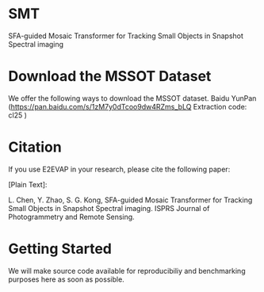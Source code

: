# SMT
SFA-guided Mosaic Transformer for Tracking Small Objects in Snapshot Spectral imaging

# Download the MSSOT Dataset
We offer the following ways to download the MSSOT dataset.
Baidu YunPan (https://pan.baidu.com/s/1zM7y0dTcoo9dw4RZms_bLQ Extraction code: cl25 )


# Citation
If you use E2EVAP in your research, please cite the following paper:

[Plain Text]: 

L. Chen, Y. Zhao, S. G. Kong, SFA-guided Mosaic Transformer for Tracking Small Objects in Snapshot Spectral imaging. ISPRS Journal of Photogrammetry and Remote Sensing.

# Getting Started
We will make source code available for reproducibiliy and benchmarking purposes here as soon as possible.
